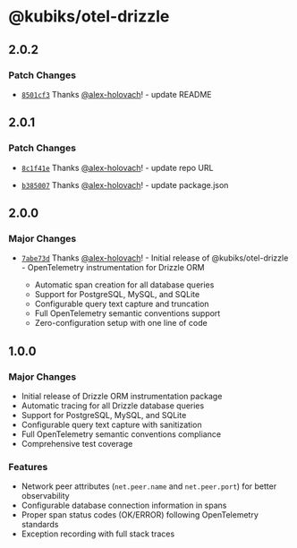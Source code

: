 # @kubiks/otel-drizzle

## 2.0.2

### Patch Changes

- [`8501cf3`](https://github.com/kubiks-inc/otel/commit/8501cf3f00a1b4da021a907fcf6924dfe9ae508a) Thanks [@alex-holovach](https://github.com/alex-holovach)! - update README

## 2.0.1

### Patch Changes

- [`8c1f41e`](https://github.com/kubiks-inc/otel/commit/8c1f41eeb253a746c0b913b9a34d0af888e60fee) Thanks [@alex-holovach](https://github.com/alex-holovach)! - update repo URL

- [`b385007`](https://github.com/kubiks-inc/otel/commit/b385007e44b410a2ef97aeb8bcc1667233031ed7) Thanks [@alex-holovach](https://github.com/alex-holovach)! - update package.json

## 2.0.0

### Major Changes

- [`7abe73d`](https://github.com/kubiks-inc/otel/commit/7abe73d58ed133fae975684e3493ea83218dde97) Thanks [@alex-holovach](https://github.com/alex-holovach)! - Initial release of @kubiks/otel-drizzle - OpenTelemetry instrumentation for Drizzle ORM

  - Automatic span creation for all database queries
  - Support for PostgreSQL, MySQL, and SQLite
  - Configurable query text capture and truncation
  - Full OpenTelemetry semantic conventions support
  - Zero-configuration setup with one line of code

## 1.0.0

### Major Changes

- Initial release of Drizzle ORM instrumentation package
- Automatic tracing for all Drizzle database queries
- Support for PostgreSQL, MySQL, and SQLite
- Configurable query text capture with sanitization
- Full OpenTelemetry semantic conventions compliance
- Comprehensive test coverage

### Features

- Network peer attributes (`net.peer.name` and `net.peer.port`) for better observability
- Configurable database connection information in spans
- Proper span status codes (OK/ERROR) following OpenTelemetry standards
- Exception recording with full stack traces
